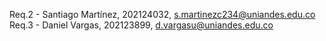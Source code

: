Req.2 - Santiago Martínez, 202124032, s.martinezc234@uniandes.edu.co
Req.3 - Daniel Vargas, 202123899, d.vargasu@uniandes.edu.co